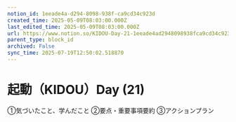 ```yaml
---
notion_id: 1eeade4a-d294-8098-938f-ca9cd34c923d
created_time: 2025-05-09T08:03:00.000Z
last_edited_time: 2025-05-09T08:03:00.000Z
url: https://www.notion.so/KIDOU-Day-21-1eeade4ad2948098938fca9cd34c923d
parent_type: block_id
archived: False
sync_time: 2025-07-19T12:50:02.518870
---
```


# 起動（KIDOU）Day (21)

①気づいたこと、学んだこと
②要点・重要事項要約
③アクションプラン